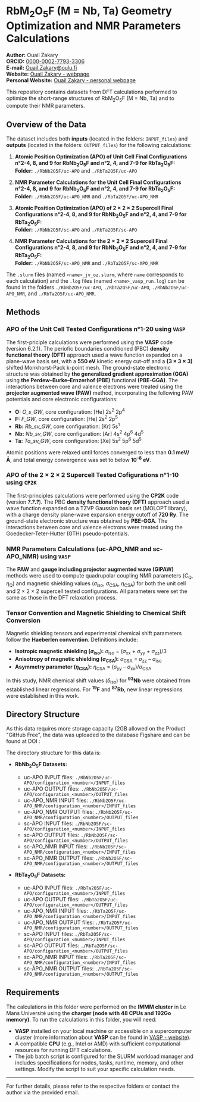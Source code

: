 # RbM<sub>2</sub>O<sub>5</sub>F (M = Nb, Ta) Geometry Optimization and NMR Parameters Calculations
**Author:** Ouail Zakary  
**ORCID:** [0000-0002-7793-3306](https://orcid.org/0000-0002-7793-3306)  
**E-mail:** [Ouail.Zakary@oulu.fi](mailto:Ouail.Zakary@oulu.fi)  
**Website:** [Ouail Zakary - webpage](https://cc.oulu.fi/~nmrwww/members/Ouail_Zakary.html)  
**Personal Website:** [Ouail Zakary - personal webpage](https://ozakary.github.io/)

This repository contains datasets from DFT calculations performed to optimize the short-range structures of RbM<sub>2</sub>O<sub>5</sub>F (M = Nb, Ta) and to compute their NMR parameters.

## Overview of the Data

The dataset includes both **inputs** (located in the folders: `INPUT_files`) and **outputs** (located in the folders: `OUTPUT_files`) for the following calculations:

1. **Atomic Position Optimization (APO) of Unit Cell Final Configurations n°2-4, 8, and 9 for RbNb<sub>2</sub>O<sub>5</sub>F and n°2, 4, and 7-9 for RbTa<sub>2</sub>O<sub>5</sub>F:**  
   **Folder:** `./RbNb2O5F/uc-APO` and `./RbTa2O5F/uc-APO`

2. **NMR Parameter Calculations for the Unit Cell Final Configurations n°2-4, 8, and 9 for RbNb<sub>2</sub>O<sub>5</sub>F and n°2, 4, and 7-9 for RbTa<sub>2</sub>O<sub>5</sub>F:**  
   **Folder:** `./RbNb2O5F/uc-APO_NMR` and `./RbTa2O5F/uc-APO_NMR`

3. **Atomic Position Optimization (APO) of 2 × 2 × 2 Supercell Final Configurations n°2-4, 8, and 9 for RbNb<sub>2</sub>O<sub>5</sub>F and n°2, 4, and 7-9 for RbTa<sub>2</sub>O<sub>5</sub>F:**  
   **Folder:** `./RbNb2O5F/sc-APO` and `./RbTa2O5F/sc-APO`

4. **NMR Parameter Calculations for the 2 × 2 × 2 Supercell Final Configurations n°2-4, 8, and 9 for RbNb<sub>2</sub>O<sub>5</sub>F and n°2, 4, and 7-9 for RbTa<sub>2</sub>O<sub>5</sub>F:**  
   **Folder:** `./RbNb2O5F/sc-APO_NMR` and `./RbTa2O5F/sc-APO_NMR`
   
The `.slurm` files (named `<name>_jv_oz.slurm`, where `name` corresponds to each calculation) and the `.log` files (named `<name>_vasp_run.log`) can be found in the folders `./RbNb2O5F/uc-APO`, `./RbTa2O5F/uc-APO`, `./RbNb2O5F/uc-APO_NMR`, and `./RbTa2O5F/uc-APO_NMR`.

## Methods

### APO of the Unit Cell Tested Configurations n°1-20 using `VASP`

The first-priciple calculations were performed using the **VASP** code (version 6.2.1). The periofic boundaries conditioned (PBC) **density functional theory (DFT)** approach used a wave function expanded on a plane-wave basis set, with a **550 eV** kinetic energy cut-off and a **(3 × 3 × 3)** shifted Monkhorst-Pack k-point mesh. The ground-state electronic structure was obtained by **the generalized gradient approximation (GGA)** using **the Perdew–Burke–Ernzerhof (PBE)** functional **(PBE-GGA)**. The interactions between core and valence electrons were treated using the **projector augmented wave (PAW)** method, incorporating the following PAW potentials and core electronic configurations:

- **O:** *O_s_GW*, core configuration: [He] 2s<sup>2</sup> 2p<sup>4</sup>
- **F:** *F_GW*, core configuration: [He] 2s<sup>2</sup> 2p<sup>5</sup>
- **Rb:** *Rb_sv_GW*, core configuration: [Kr] 5s<sup>1</sup>
- **Nb:** *Nb_sv_GW*, core configuration: [Ar] 4s<sup>2</sup> 4p<sup>6</sup> 4d<sup>5</sup>
- **Ta:** *Ta_sv_GW*, core configuration: [Xe] 5s<sup>2</sup> 5p<sup>6</sup> 5d<sup>5</sup>

Atomic positions were relaxed until forces converged to less than **0.1 meV/Å**, and total energy convergence was set to below **10<sup>–8</sup> eV**.

### APO of the 2 × 2 × 2 Supercell Tested Cofigurations n°1-10 using `CP2K`

The first-principles calculations were performed using the **CP2K** code (version ***?.?.?***). The PBC **density functional theory (DFT)** approach used a wave function expanded on a TZVP Gaussian basis set (MOLOPT library), with a charge density plane-wave expansion energy cutoff of **720 Ry**. The ground-state electronic structure was obtained by **PBE-GGA**. The interactions between core and valence electrons were treated using the Goedecker-Teter-Hutter (GTH) pseudo-potentials.

### NMR Parameters Calculations (uc-APO_NMR and sc-APO_NMR) using `VASP`

The **PAW** and **gauge including projector augmented wave (GIPAW)** methods were used to compute quadrupolar coupling NMR parameters (*C*<sub>Q</sub>, *η*<sub>Q</sub>) and magnetic shielding values (*σ*<sub>iso</sub>, *σ*<sub>CSA</sub>, *η*<sub>CSA</sub>) for both the unit cell and 2 × 2 × 2 supercell tested configurations. All parameters were set the same as those in the DFT relaxation process.

### Tensor Convention and Magnetic Shielding to Chemical Shift Conversion

Magnetic shielding tensors and experimental chemical shift parameters follow the **Haeberlen convention**. Definitions include:

- **Isotropic magnetic shielding (*σ*<sub>iso</sub>):** *σ*<sub>iso</sub> = (*σ*<sub>xx</sub> + *σ*<sub>yy</sub> + *σ*<sub>zz</sub>)/3  
- **Anisotropy of magnetic shielding (*σ*<sub>CSA</sub>):** *σ*<sub>CSA</sub> = *σ*<sub>zz</sub> – *σ*<sub>iso</sub>  
- **Asymmetry parameter (*η*<sub>CSA</sub>):** *η*<sub>CSA</sub> = (*σ*<sub>yy</sub> – *σ*<sub>xx</sub>)/*σ*<sub>CSA</sub>

In this study, NMR chemical shift values (*δ*<sub>iso</sub>) for **<sup>93</sup>Nb** were obtained from established linear regressions. For **<sup>19</sup>F** and **<sup>87</sup>Rb**, new linear regressions were established in this work.

## Directory Structure

As this data requires more storage capacity (2GB allowed on the Product "GitHub Free", the data was uploaded to the database Figshare and can be found at DOI :

The directory structure for this data is:

- **RbNb<sub>2</sub>O<sub>5</sub>F Datasets:**
  - uc-APO INPUT files: `./RbNb2O5F/uc-APO/configuration_<number>/INPUT_files` 
  - uc-APO OUTPUT files: `./RbNb2O5F/uc-APO/configuration_<number>/OUTPUT_files` 
  - uc-APO_NMR INPUT files: `./RbNb2O5F/uc-APO_NMR/configuration_<number>/INPUT_files` 
  - uc-APO_NMR OUTPUT files: `./RbNb2O5F/uc-APO_NMR/configuration_<number>/OUTPUT_files` 
  - sc-APO INPUT files: `./RbNb2O5F/sc-APO/configuration_<number>/INPUT_files` 
  - sc-APO OUTPUT files: `./RbNb2O5F/sc-APO/configuration_<number>/OUTPUT_files` 
  - sc-APO_NMR INPUT files: `./RbNb2O5F/sc-APO_NMR/configuration_<number>/INPUT_files` 
  - sc-APO_NMR OUTPUT files: `./RbNb2O5F/sc-APO_NMR/configuration_<number>/OUTPUT_files` 

- **RbTa<sub>2</sub>O<sub>5</sub>F Datasets:**
  - uc-APO INPUT files: `./RbTa2O5F/uc-APO/configuration_<number>/INPUT_files` 
  - uc-APO OUTPUT files: `./RbTa2O5F/uc-APO/configuration_<number>/OUTPUT_files` 
  - uc-APO_NMR INPUT files: `./RbTa2O5F/uc-APO_NMR/configuration_<number>/INPUT_files` 
  - uc-APO_NMR OUTPUT files: `./RbTa2O5F/uc-APO_NMR/configuration_<number>/OUTPUT_files` 
  - sc-APO INPUT files: `./RbTa2O5F/sc-APO/configuration_<number>/INPUT_files` 
  - sc-APO OUTPUT files: `./RbTa2O5F/sc-APO/configuration_<number>/OUTPUT_files` 
  - sc-APO_NMR INPUT files: `./RbTa2O5F/sc-APO_NMR/configuration_<number>/INPUT_files` 
  - sc-APO_NMR OUTPUT files: `./RbTa2O5F/sc-APO_NMR/configuration_<number>/OUTPUT_files` 
## Requirements

The calculations in this folder were performed on the **IMMM cluster** in Le Mans Université using the **charger (node with 48 CPUs and 192Go memory)**. To run the calculations in this folder, you will need:

- **VASP** installed on your local machine or accessible on a supercomputer cluster (more information about **VASP** can be found in [VASP - website](https://www.vasp.at/)).
- A compatible **CPU** (e.g., Intel or AMD) with sufficient computational resources for running DFT calculations.
- The job batch script is configured for the SLURM workload manager and includes specifications for nodes, tasks, runtime, memory, and other settings. Modify the script to suit your specific calculation needs.

---

For further details, please refer to the respective folders or contact the author via the provided email.
